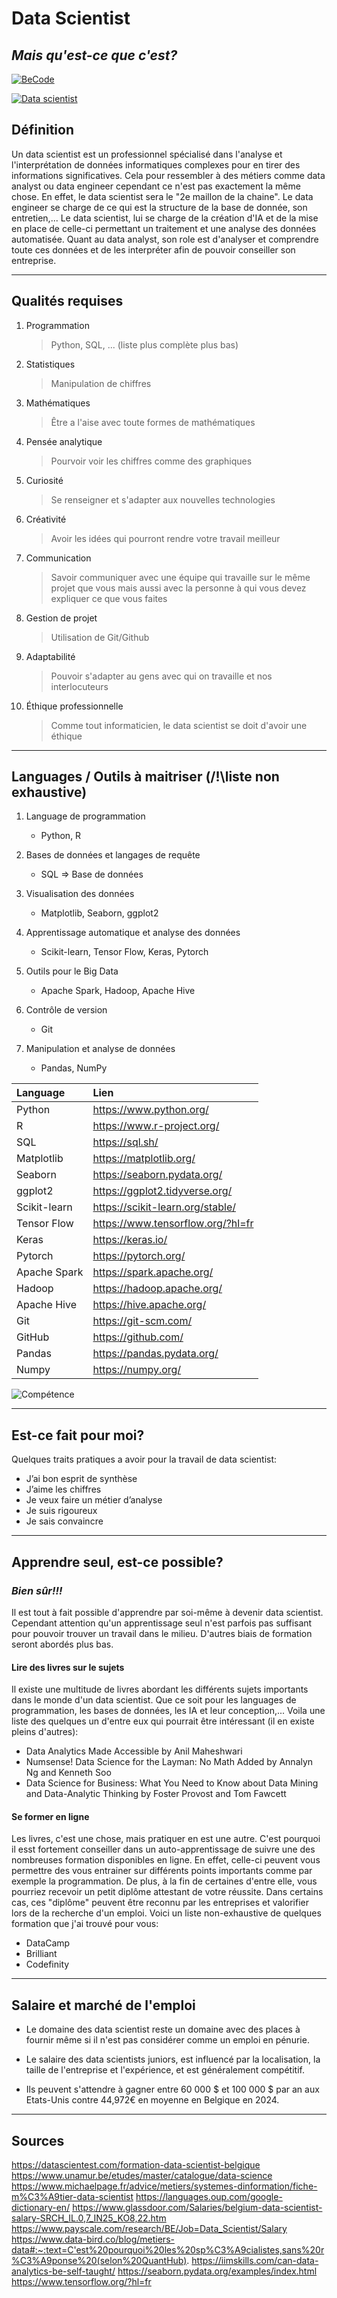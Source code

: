 # Data Scientist
## _Mais qu'est-ce que c'est?_

[![BeCode](https://becode.org/wp-content/uploads/2023/01/becode-logo.png)](https://becode.org/fr/)


[![Data scientist](https://mineo.fr/wp-content/uploads/2023/11/data-scientist-metier.jpg)](https://mineo.fr/fiche-metier-data-scientist/)

## Définition

Un data scientist est un professionnel spécialisé dans l'analyse et l'interprétation de données informatiques complexes pour en tirer des informations significatives. 
Cela pour ressembler à des métiers comme data analyst ou data engineer cependant ce n'est pas exactement la même chose. En effet, le data scientist sera le "2e maillon de la chaine". Le data engineer se charge de ce qui est la structure de la base de donnée, son entretien,... Le data scientist, lui se charge de la création d'IA et de la mise en place de celle-ci permettant un traitement et une analyse des données automatisée. Quant au data analyst, son role est d'analyser et comprendre toute ces données et de les interpréter afin de pouvoir conseiller son entreprise. 

---

## Qualités requises

1. Programmation 
    > Python, SQL, ... (liste plus complète plus bas)
2. Statistiques
    > Manipulation de chiffres
3. Mathématiques
    > Être a l'aise avec toute formes de mathématiques
4. Pensée analytique
    > Pourvoir voir les chiffres comme des graphiques
5. Curiosité
    > Se renseigner et s'adapter aux nouvelles technologies
6. Créativité
    > Avoir les idées qui pourront rendre votre travail meilleur
7. Communication
    > Savoir communiquer avec une équipe qui travaille sur le même projet que vous mais aussi avec la personne à qui vous devez expliquer ce que vous faites
8. Gestion de projet
    > Utilisation de Git/Github 
9. Adaptabilité
    > Pouvoir s'adapter au gens avec qui on travaille et nos interlocuteurs 
10. Éthique professionnelle
    > Comme tout informaticien, le data scientist se doit d'avoir une éthique

---

## Languages / Outils à maitriser (/!\liste non exhaustive)

1. Language de programmation
    - Python, R

2. Bases de données et langages de requête
    -  SQL => Base de données

3. Visualisation des données 
    -  Matplotlib, Seaborn, ggplot2

4. Apprentissage automatique et analyse des données
    - Scikit-learn, Tensor Flow, Keras, Pytorch

5. Outils pour le Big Data
    - Apache Spark, Hadoop, Apache Hive

6. Contrôle de version
    - Git

7. Manipulation et analyse de données
    - Pandas, NumPy

| Language | Lien |
| :------- | :--- |
|Python|https://www.python.org/|
|R|https://www.r-project.org/|
|SQL|https://sql.sh/|
|Matplotlib|https://matplotlib.org/|
|Seaborn|https://seaborn.pydata.org/|
|ggplot2|https://ggplot2.tidyverse.org/|
|Scikit-learn|https://scikit-learn.org/stable/|
|Tensor Flow|https://www.tensorflow.org/?hl=fr|
|Keras|https://keras.io/|
|Pytorch|https://pytorch.org/|
|Apache Spark|https://spark.apache.org/|
|Hadoop|https://hadoop.apache.org/|
|Apache Hive|https://hive.apache.org/|
|Git|https://git-scm.com/|
|GitHub|https://github.com/| 
|Pandas|https://pandas.pydata.org/|
|Numpy|https://numpy.org/|

![Compétence](https://www.michaelpage.fr/sites/michaelpage.fr/files/inline-images/Capture%20d%E2%80%99e%CC%81cran%202022-09-21%20a%CC%80%2019.27.40.png)

--- 

## Est-ce fait pour moi?

Quelques traits pratiques a avoir pour la travail de data scientist:

- J’ai bon esprit de synthèse 
- J’aime les chiffres 
- Je veux faire un métier d’analyse
- Je suis rigoureux
- Je sais convaincre

---

## Apprendre seul, est-ce possible?
### **_Bien sûr!!!_**

Il est tout à fait possible d'apprendre par soi-même à devenir data scientist. Cependant attention qu'un apprentissage seul n'est parfois pas suffisant pour pouvoir trouver un travail dans le milieu. D'autres biais de formation seront abordés plus bas.


#### Lire des livres sur le sujets

Il existe une multitude de livres abordant les différents sujets importants dans le monde d'un data scientist. Que ce soit pour les languages de programmation, les bases de données, les IA et leur conception,... Voila une liste des quelques un d'entre eux qui pourrait être intéressant (il en existe pleins d'autres):

- Data Analytics Made Accessible by Anil Maheshwari
- Numsense! Data Science for the Layman: No Math Added by Annalyn Ng and Kenneth Soo
- Data Science for Business: What You Need to Know about Data Mining and Data-Analytic Thinking by Foster Provost and Tom Fawcett


#### Se former en ligne

Les livres, c'est une chose, mais pratiquer en est une autre. C'est pourquoi il esst fortement conseiller dans un auto-apprentissage de suivre une des nombreuses formation disponibles en ligne. En effet, celle-ci peuvent vous permettre des vous entrainer sur différents points importants comme par exemple la programmation. De plus, à la fin de certaines d'entre elle, vous pourriez recevoir un petit diplôme attestant de votre réussite. Dans certains cas, ces "diplôme" peuvent être reconnu par les entreprises et valorifier lors de la recherche d'un emploi. Voici un liste non-exhaustive de quelques formation que j'ai trouvé pour vous:

- DataCamp
- Brilliant
- Codefinity

---

## Salaire et marché de l'emploi

- Le domaine des data scientist reste un domaine avec des places à fournir même si il n'est pas considérer comme un emploi en pénurie.  

- Le salaire des data scientists juniors, est influencé par la localisation, la taille de l'entreprise et l'expérience, et est généralement compétitif. 

- Ils peuvent s'attendre à gagner entre  60 000 $ et 100 000 $ par an aux Etats-Unis contre 44,972€ en moyenne en Belgique en 2024.

---

## Sources

https://datascientest.com/formation-data-scientist-belgique
https://www.unamur.be/etudes/master/catalogue/data-science
https://www.michaelpage.fr/advice/metiers/systemes-dinformation/fiche-m%C3%A9tier-data-scientist
https://languages.oup.com/google-dictionary-en/
https://www.glassdoor.com/Salaries/belgium-data-scientist-salary-SRCH_IL.0,7_IN25_KO8,22.htm
https://www.payscale.com/research/BE/Job=Data_Scientist/Salary
https://www.data-bird.co/blog/metiers-data#:~:text=C'est%20pourquoi%20les%20sp%C3%A9cialistes,sans%20r%C3%A9ponse%20(selon%20QuantHub).
https://iimskills.com/can-data-analytics-be-self-taught/
https://seaborn.pydata.org/examples/index.html
https://www.tensorflow.org/?hl=fr